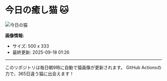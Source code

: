 # 今日の癒し猫 🐱

![今日の猫](https://cdn2.thecatapi.com/images/bb7.jpg)

**画像情報:**
- サイズ: 500 x 333
- 最終更新: 2025-09-18 01:26

---

このリポジトリは毎日朝9時に自動で猫画像が更新されます。
GitHub Actionsの力で、365日違う猫に出会えます！
